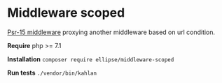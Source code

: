 # Middleware scoped

[Psr-15 middleware](https://www.php-fig.org/psr/psr-15/) proxying another middleware based on url condition.

**Require** php >= 7.1

**Installation** `composer require ellipse/middleware-scoped`

**Run tests** `./vendor/bin/kahlan`
